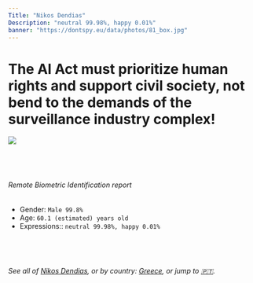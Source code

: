 ```yaml
---
Title: "Nikos Dendias"
Description: "neutral 99.98%, happy 0.01%"
banner: "https://dontspy.eu/data/photos/81_box.jpg"
---
```


# The AI Act must prioritize human rights and support civil society, not bend to the demands of the surveillance industry complex!

<link rel="stylesheet" type="text/css" href="/css/blog.css" />

<div class="is-fake" hidden>

_This image is **clearly fake**_, yet we [continue to collect them because the AI Act negotiations](/blog/why-deepfake/) are heading in a direction that will only make people's lives more complicated. For a more in-depth explanation, read: [Double threat: why losing the battle against Face Biometrics would fuel the proliferation of deepfakes](/blog/the-dual-threat-how-losing-the-biometric-battle-fuels-deepfake-proliferation/).


</div>

<!-- <img src="https://dontspy.eu/data/photos/54_box.jpg" /> -->
<img src="https://dontspy.eu/data/photos/81_box.jpg" />

## <br>

###### Remote Biometric Identification report

* <span class="label">Gender:</span> `Male 99.8%`
* <span class="label">Age:</span> `60.1 (estimated) years old`
* <span class="label">Expressions::</span> `neutral 99.98%, happy 0.01%`

## <br>

###### See all of [Nikos Dendias](/policymaker#Nikos%20Dendias), or by country: [Greece](/country#Greece), or jump to [🇵🇹](/x/176).

## <br>
